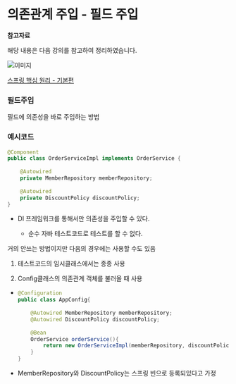 # 의존관계 주입 - 필드 주입

**참고자료**

해당 내용은 다음 강의를 참고하여 정리하였습니다.

![이미지](https://cdn.inflearn.com/public/courses/325969/cover/2868c757-5886-4508-a140-7cb68a83dfd8/325969-eng.png)

[스프링 핵심 원리 - 기본편](https://www.inflearn.com/course/%EC%8A%A4%ED%94%84%EB%A7%81-%ED%95%B5%EC%8B%AC-%EC%9B%90%EB%A6%AC-%EA%B8%B0%EB%B3%B8%ED%8E%B8/dashboard)




### 필드주입

필드에 의존성을 바로 주입하는 방법



### 예시코드

```java
@Component
public class OrderServiceImpl implements OrderService {
    
    @Autowired
    private MemberRepository memberRepository;
    
    @Autowired
    private DiscountPolicy discountPolicy;
}
```

- DI 프레임워크를 통해서만 의존성을 주입할 수 있다.

  - 순수 자바 테스트코드로 테스트를 할 수 없다.



거의 안쓰는 방법이지만 다음의 경우에는 사용할 수도 있음

1. 테스트코드의 임시클래스에서는 종종 사용

2. Config클래스의 의존관계 객체를 불러올 때 사용

- ```java
  @Configuration
  public class AppConfig{
      
      @Autowired MemberRepository memberRepository;
      @Autowired DiscountPolicy discountPolicy; 
          
      @Bean
      OrderService orderService(){
          return new OrderServiceImpl(memberRepository, discountPolicy);
      }
  }
  ```

- MemberRepository와 DiscountPolicy는 스프링 빈으로 등록되있다고 가정

  

